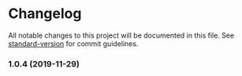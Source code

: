 # Changelog

All notable changes to this project will be documented in this file. See [standard-version](https://github.com/conventional-changelog/standard-version) for commit guidelines.

### 1.0.4 (2019-11-29)
